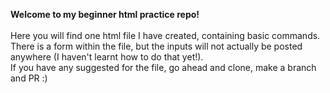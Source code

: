 **Welcome to my beginner html practice repo!**
</br>
</br>
Here you will find one html file I have created, containing basic commands. There is a form within the file, but the inputs will not actually be posted anywhere (I haven't learnt how to do that yet!). 
</br>
If you have any suggested for the file, go ahead and clone, make a branch and PR :)
